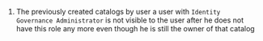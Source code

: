 1. The previously created catalogs by user a user with `Identity Governance Administrator` is not visible to the user after he does not have this role any more even though he is still the owner of that catalog
